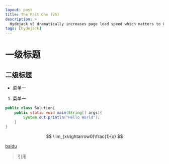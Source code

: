```yaml
---
layout: post
title: The Fast One (v5)
description: >
  Hydejack v5 dramatically increases page load speed which matters to Google and visitors with slow connections alike.
tags: [hydejack]
---
```


# 一级标题

## 二级标题

- 菜单一

1. 菜单一

```java
public class Solution{
    public static void main(String[] args){
        System.out.println("Hello World");
    }
}
```


$$
\lim_{x\rightarrow0}\frac{1}{x}
$$


[baidu](www.baidu.com)



> 引用

